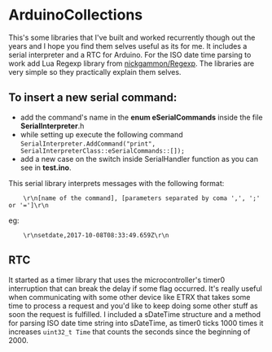 # ArduinoCollections
This's some libraries that I've built and worked recurrently though out the years and I hope you find them selves useful as its for me. It includes a serial interpreter and a RTC for Arduino. For the ISO date time parsing to work add Lua Regexp library from [nickgammon/Regexp](https://github.com/nickgammon/Regexp). The libraries are very simple so they practically explain them selves.

## To insert a new serial command: 

   - add the command's name in the **enum eSerialCommands** inside the file **SerialInterpreter**.h
   - while setting up execute the following command ```SerialInterpreter.AddCommand("print", SerialInterpreterClass::eSerialCommands::[]);```
   - add a new case on the switch inside SerialHandler function as you can see in **test.ino**.

This serial library interprets messages with the following format:
```
    \r\n[name of the command], [parameters separated by coma ',', ';' or '=']\r\n 
```

eg:
```
    \r\nsetdate,2017-10-08T08:33:49.659Z\r\n
```

## RTC 
   
   It started as a timer library that uses the microcontroller's timer0 interruption that can break the delay if some flag occurred. It's really useful when communicating with some other device like ETRX that takes some time to process a request and you'd like to keep doing some other stuff as soon the request is fulfilled. I included a sDateTime structure and a method for parsing ISO date time string into sDateTime, as timer0 ticks 1000 times it increases ```uint32_t Time``` that counts the seconds since the beginning of 2000.
